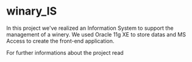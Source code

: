 # winary_IS

In this project we've realized an Information System to support the management of a winery. We used Oracle 11g XE to store datas and MS Access to create the front-end application.

For further informations about the project read 
